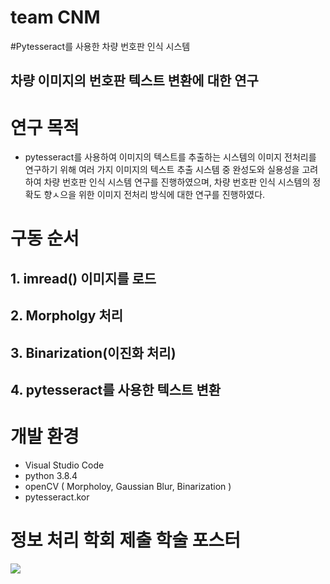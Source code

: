 # team CNM
#Pytesseract를 사용한 차량 번호판 인식 시스템

## 차량 이미지의 번호판 텍스트 변환에 대한 연구

# 연구 목적
- pytesseract를 사용하여 이미지의 텍스트를 추출하는 시스템의 이미지 전처리를 연구하기 위해 여러 가지 이미지의 텍스트 추출 시스템 중 완성도와 실용성을 고려하여 차량 번호판 인식 시스템 연구를 진행하였으며, 차량 번호판 인식 시스템의 정확도 향ㅅ으을 위한 이미지 전처리 방식에 대한 연구를 진행하였다.

# 구동 순서

## 1. imread() 이미지를 로드
## 2. Morpholgy 처리
## 3. Binarization(이진화 처리)
## 4. pytesseract를 사용한 텍스트 변환

# 개발 환경
- Visual Studio Code
- python 3.8.4
- openCV ( Morpholoy, Gaussian Blur, Binarization )
- pytesseract.kor

# 정보 처리 학회 제출 학술 포스터

<img src='https://user-images.githubusercontent.com/74848389/236672136-2dd960a9-dfa7-4554-bef2-605eaedd841a.png'>
